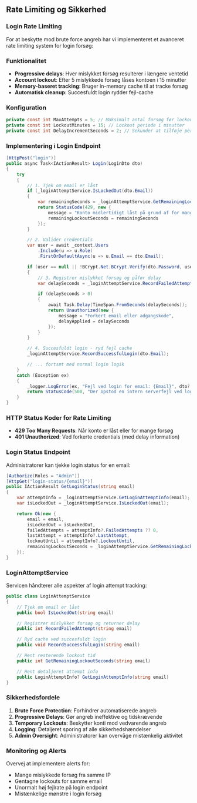 ## Rate Limiting og Sikkerhed

### Login Rate Limiting

For at beskytte mod brute force angreb har vi implementeret et avanceret rate limiting system for login forsøg:

### Funktionalitet

- **Progressive delays**: Hver mislykket forsøg resulterer i længere ventetid
- **Account lockout**: Efter 5 mislykkede forsøg låses kontoen i 15 minutter
- **Memory-baseret tracking**: Bruger in-memory cache til at tracke forsøg
- **Automatisk cleanup**: Succesfuldt login rydder fejl-cache

### Konfiguration

```csharp
private const int MaxAttempts = 5; // Maksimalt antal forsøg før lockout
private const int LockoutMinutes = 15; // Lockout periode i minutter
private const int DelayIncrementSeconds = 2; // Sekunder at tilføje per forsøg
```

### Implementering i Login Endpoint

```csharp
[HttpPost("login")]
public async Task<IActionResult> Login(LoginDto dto)
{
    try
    {
        // 1. Tjek om email er låst
        if (_loginAttemptService.IsLockedOut(dto.Email))
        {
            var remainingSeconds = _loginAttemptService.GetRemainingLockoutSeconds(dto.Email);
            return StatusCode(429, new {
                message = "Konto midlertidigt låst på grund af for mange mislykkede login forsøg.",
                remainingLockoutSeconds = remainingSeconds
            });
        }

        // 2. Valider credentials
        var user = await _context.Users
            .Include(u => u.Role)
            .FirstOrDefaultAsync(u => u.Email == dto.Email);

        if (user == null || !BCrypt.Net.BCrypt.Verify(dto.Password, user.HashedPassword))
        {
            // 3. Registrer mislykket forsøg og påfør delay
            var delaySeconds = _loginAttemptService.RecordFailedAttempt(dto.Email);

            if (delaySeconds > 0)
            {
                await Task.Delay(TimeSpan.FromSeconds(delaySeconds));
                return Unauthorized(new {
                    message = "Forkert email eller adgangskode",
                    delayApplied = delaySeconds
                });
            }
        }

        // 4. Succesfuldt login - ryd fejl cache
        _loginAttemptService.RecordSuccessfulLogin(dto.Email);

        // ... fortsæt med normal login logik
    }
    catch (Exception ex)
    {
        _logger.LogError(ex, "Fejl ved login for email: {Email}", dto?.Email);
        return StatusCode(500, "Der opstod en intern serverfejl ved login");
    }
}
```

### HTTP Status Koder for Rate Limiting

- **429 Too Many Requests**: Når konto er låst eller for mange forsøg
- **401 Unauthorized**: Ved forkerte credentials (med delay information)

### Login Status Endpoint

Administratorer kan tjekke login status for en email:

```csharp
[Authorize(Roles = "Admin")]
[HttpGet("login-status/{email}")]
public IActionResult GetLoginStatus(string email)
{
    var attemptInfo = _loginAttemptService.GetLoginAttemptInfo(email);
    var isLockedOut = _loginAttemptService.IsLockedOut(email);

    return Ok(new {
        email = email,
        isLockedOut = isLockedOut,
        failedAttempts = attemptInfo?.FailedAttempts ?? 0,
        lastAttempt = attemptInfo?.LastAttempt,
        lockoutUntil = attemptInfo?.LockoutUntil,
        remainingLockoutSeconds = _loginAttemptService.GetRemainingLockoutSeconds(email)
    });
}
```

### LoginAttemptService

Servicen håndterer alle aspekter af login attempt tracking:

```csharp
public class LoginAttemptService
{
    // Tjek om email er låst
    public bool IsLockedOut(string email)

    // Registrer mislykket forsøg og returner delay
    public int RecordFailedAttempt(string email)

    // Ryd cache ved succesfuldt login
    public void RecordSuccessfulLogin(string email)

    // Hent resterende lockout tid
    public int GetRemainingLockoutSeconds(string email)

    // Hent detaljeret attempt info
    public LoginAttemptInfo? GetLoginAttemptInfo(string email)
}
```

### Sikkerhedsfordele

1. **Brute Force Protection**: Forhindrer automatiserede angreb
2. **Progressive Delays**: Gør angreb ineffektive og tidskrævende
3. **Temporary Lockouts**: Beskytter konti mod vedvarende angreb
4. **Logging**: Detaljeret sporing af alle sikkerhedshændelser
5. **Admin Oversight**: Administratorer kan overvåge mistænkelig aktivitet

### Monitoring og Alerts

Overvej at implementere alerts for:

- Mange mislykkede forsøg fra samme IP
- Gentagne lockouts for samme email
- Unormalt høj fejlrate på login endpoint
- Mistænkelige mønstre i login forsøg